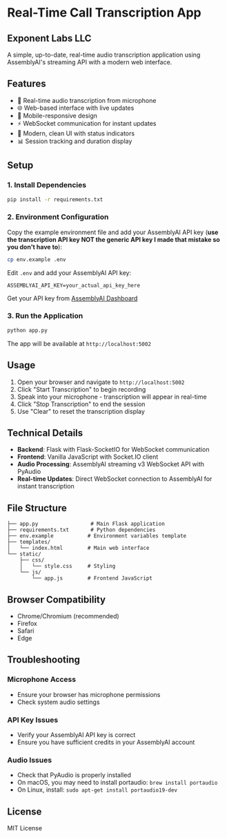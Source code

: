 # Real-Time Call Transcription App
## Exponent Labs LLC

A simple, up-to-date, real-time audio transcription application using AssemblyAI's streaming API with a modern web interface.

## Features

- 🎤 Real-time audio transcription from microphone
- 🌐 Web-based interface with live updates
- 📱 Mobile-responsive design
- ⚡ WebSocket communication for instant updates
- 🎨 Modern, clean UI with status indicators
- 📊 Session tracking and duration display

## Setup

### 1. Install Dependencies

```bash
pip install -r requirements.txt
```

### 2. Environment Configuration

Copy the example environment file and add your AssemblyAI API key (**use the transcription API key NOT the generic API key I made that mistake so you don't have to**):

```bash
cp env.example .env
```

Edit `.env` and add your AssemblyAI API key:
```
ASSEMBLYAI_API_KEY=your_actual_api_key_here
```

Get your API key from [AssemblyAI Dashboard](https://www.assemblyai.com/dashboard/signup)

### 3. Run the Application

```bash
python app.py
```

The app will be available at `http://localhost:5002`

## Usage

1. Open your browser and navigate to `http://localhost:5002`
2. Click "Start Transcription" to begin recording
3. Speak into your microphone - transcription will appear in real-time
4. Click "Stop Transcription" to end the session
5. Use "Clear" to reset the transcription display

## Technical Details

- **Backend**: Flask with Flask-SocketIO for WebSocket communication
- **Frontend**: Vanilla JavaScript with Socket.IO client
- **Audio Processing**: AssemblyAI streaming v3 WebSocket API with PyAudio
- **Real-time Updates**: Direct WebSocket connection to AssemblyAI for instant transcription

## File Structure

```
├── app.py                 # Main Flask application
├── requirements.txt       # Python dependencies
├── env.example           # Environment variables template
├── templates/
│   └── index.html        # Main web interface
└── static/
    ├── css/
    │   └── style.css     # Styling
    └── js/
        └── app.js        # Frontend JavaScript
```

## Browser Compatibility

- Chrome/Chromium (recommended)
- Firefox
- Safari
- Edge

## Troubleshooting

### Microphone Access
- Ensure your browser has microphone permissions
- Check system audio settings

### API Key Issues
- Verify your AssemblyAI API key is correct
- Ensure you have sufficient credits in your AssemblyAI account

### Audio Issues
- Check that PyAudio is properly installed
- On macOS, you may need to install portaudio: `brew install portaudio`
- On Linux, install: `sudo apt-get install portaudio19-dev`

## License

MIT License